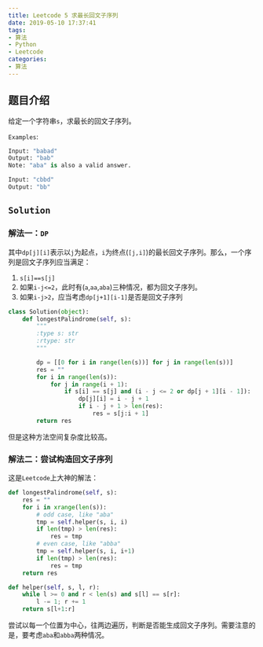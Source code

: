 ```yaml
---
title: Leetcode 5 求最长回文子序列
date: 2019-05-10 17:37:41
tags:
- 算法
- Python
- Leetcode
categories:
- 算法
---
```


## 题目介绍

给定一个字符串`s`，求最长的回文子序列。

<!--more-->

`Examples`:

```python 
Input: "babad"
Output: "bab"
Note: "aba" is also a valid answer.

Input: "cbbd"
Output: "bb"
```

## `Solution`

### 解法一：`DP`

其中`dp[j][i]`表示以`j`为起点，`i`为终点(`[j,i]`)的最长回文子序列。那么，一个序列是回文子序列应当满足：

1. `s[i]==s[j]`
2. 如果`i-j<=2`，此时有(`a`,`aa`,`aba`)三种情况，都为回文子序列。
3. 如果`i-j>2`，应当考虑`dp[j+1][i-1]`是否是回文子序列

```python 
class Solution(object):
    def longestPalindrome(self, s):
        """
        :type s: str
        :rtype: str
        """

        dp = [[0 for i in range(len(s))] for j in range(len(s))]
        res = ""
        for i in range(len(s)):
            for j in range(i + 1):
                if s[i] == s[j] and (i - j <= 2 or dp[j + 1][i - 1]):
                    dp[j][i] = i - j + 1
                    if i - j + 1 > len(res):
                        res = s[j:i + 1]
        return res
```

但是这种方法空间复杂度比较高。

### 解法二：尝试构造回文子序列

这是`Leetcode`上大神的解法：

```python 
def longestPalindrome(self, s):
    res = ""
    for i in xrange(len(s)):
        # odd case, like "aba"
        tmp = self.helper(s, i, i)
        if len(tmp) > len(res):
            res = tmp
        # even case, like "abba"
        tmp = self.helper(s, i, i+1)
        if len(tmp) > len(res):
            res = tmp
    return res

def helper(self, s, l, r):
    while l >= 0 and r < len(s) and s[l] == s[r]:
        l -= 1; r += 1
    return s[l+1:r]
```

尝试以每一个位置为中心，往两边遍历，判断是否能生成回文子序列。需要注意的是，要考虑`aba`和`abba`两种情况。

